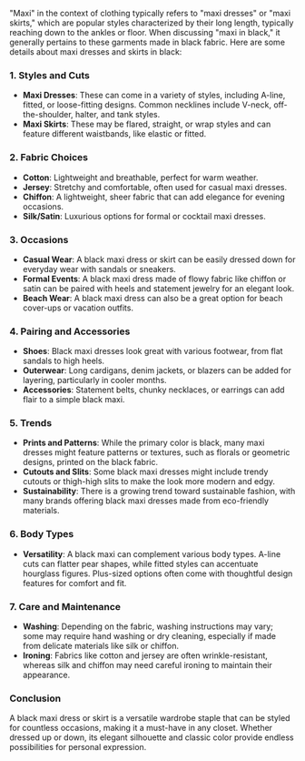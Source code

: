 "Maxi" in the context of clothing typically refers to "maxi dresses" or "maxi skirts," which are popular styles characterized by their long length, typically reaching down to the ankles or floor. When discussing "maxi in black," it generally pertains to these garments made in black fabric. Here are some details about maxi dresses and skirts in black:

### 1. **Styles and Cuts**
   - **Maxi Dresses**: These can come in a variety of styles, including A-line, fitted, or loose-fitting designs. Common necklines include V-neck, off-the-shoulder, halter, and tank styles.
   - **Maxi Skirts**: These may be flared, straight, or wrap styles and can feature different waistbands, like elastic or fitted.

### 2. **Fabric Choices**
   - **Cotton**: Lightweight and breathable, perfect for warm weather.
   - **Jersey**: Stretchy and comfortable, often used for casual maxi dresses.
   - **Chiffon**: A lightweight, sheer fabric that can add elegance for evening occasions.
   - **Silk/Satin**: Luxurious options for formal or cocktail maxi dresses.

### 3. **Occasions**
   - **Casual Wear**: A black maxi dress or skirt can be easily dressed down for everyday wear with sandals or sneakers.
   - **Formal Events**: A black maxi dress made of flowy fabric like chiffon or satin can be paired with heels and statement jewelry for an elegant look.
   - **Beach Wear**: A black maxi dress can also be a great option for beach cover-ups or vacation outfits.

### 4. **Pairing and Accessories**
   - **Shoes**: Black maxi dresses look great with various footwear, from flat sandals to high heels.
   - **Outerwear**: Long cardigans, denim jackets, or blazers can be added for layering, particularly in cooler months.
   - **Accessories**: Statement belts, chunky necklaces, or earrings can add flair to a simple black maxi.

### 5. **Trends**
   - **Prints and Patterns**: While the primary color is black, many maxi dresses might feature patterns or textures, such as florals or geometric designs, printed on the black fabric.
   - **Cutouts and Slits**: Some black maxi dresses might include trendy cutouts or thigh-high slits to make the look more modern and edgy.
   - **Sustainability**: There is a growing trend toward sustainable fashion, with many brands offering black maxi dresses made from eco-friendly materials.

### 6. **Body Types**
   - **Versatility**: A black maxi can complement various body types. A-line cuts can flatter pear shapes, while fitted styles can accentuate hourglass figures. Plus-sized options often come with thoughtful design features for comfort and fit.

### 7. **Care and Maintenance**
   - **Washing**: Depending on the fabric, washing instructions may vary; some may require hand washing or dry cleaning, especially if made from delicate materials like silk or chiffon.
   - **Ironing**: Fabrics like cotton and jersey are often wrinkle-resistant, whereas silk and chiffon may need careful ironing to maintain their appearance.

### Conclusion
A black maxi dress or skirt is a versatile wardrobe staple that can be styled for countless occasions, making it a must-have in any closet. Whether dressed up or down, its elegant silhouette and classic color provide endless possibilities for personal expression.
